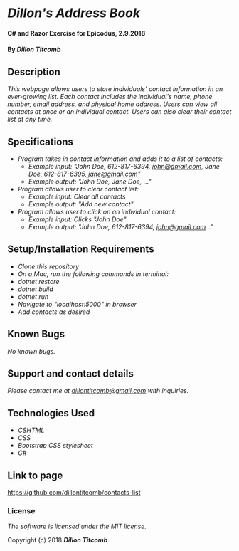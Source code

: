 # _Dillon's Address Book_

#### C# and Razor Exercise for Epicodus, 2.9.2018

#### By _**Dillon Titcomb**_

## Description

_This webpage allows users to store individuals' contact information in an ever-growing list. Each contact includes the individual's name, phone number, email address, and physical home address. Users can view all contacts at once or an individual contact. Users can also clear their contact list at any time._

## Specifications

* _Program takes in contact information and adds it to a list of contacts:_
	* _Example input: "John Doe, 612-817-6394, john@gmail.com, Jane Doe, 612-817-6395, jane@gmail.com"_
	* _Example output: "John Doe, Jane Doe, ..."_
* _Program allows user to clear contact list:_
	* _Example input: *Clear all contacts*_
	* _Example output: "Add new contact"_
* _Program allows user to click on an individual contact:_
	* _Example input: *Clicks "John Doe"*_
	* _Example output: "John Doe, 612-817-6394, john@gmail.com..."_


## Setup/Installation Requirements

* _Clone this repository_
* _On a Mac, run the following commands in terminal:_
* _dotnet restore_
* _dotnet build_
* _dotnet run_
* _Navigate to "localhost:5000" in browser_
* _Add contacts as desired_

## Known Bugs

_No known bugs._

## Support and contact details

_Please contact me at dillontitcomb@gmail.com with inquiries._

## Technologies Used

* _CSHTML_
* _CSS_
* _Bootstrap CSS stylesheet_
* _C#_

## Link to page

https://github.com/dillontitcomb/contacts-list

### License

*The software is licensed under the MIT license.*

Copyright (c) 2018 **_Dillon Titcomb_**
